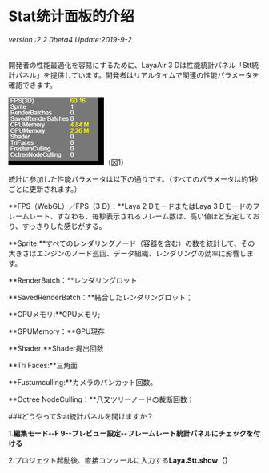 # Stat统计面板的介绍

###### *version :2.2.0beta4   Update:2019-9-2*

開発者の性能最適化を容易にするために、LayaAir 3 Dは性能統計パネル「Stt統計パネル」を提供しています。開発者はリアルタイムで関連の性能パラメータを確認できます。

​![图](img/1.png)（図1）

統計に参加した性能パラメータは以下の通りです。（すべてのパラメータは約1秒ごとに更新されます。）

​**FPS（WebGL）／FPS（3 D）：**Laya 2 DモードまたはLaya 3 Dモードのフレームレート、すなわち、毎秒表示されるフレーム数は、高い値ほど安定しており、すっきりした感じがする。

​**Sprite:**すべてのレンダリングノード（容器を含む）の数を統計して、その大きさはエンジンのノード巡回、データ組織、レンダリングの効率に影響します。

​**RenderBatch：**レンダリングロット

​**SavedRenderBatch：**結合したレンダリングロット；

​**CPUメモリ:**CPUメモリ;

​**GPUMemory：**GPU現存

​**Shader:**Shader提出回数

​**Tri Faces:**三角面

​**Fustumculling:**カメラのパンカット回数。

​**Octree NodeCulling：**八叉ツリーノードの裁断回数；

###どうやってStat統計パネルを開けますか？

1.**編集モード--F 9--プレビュー設定--フレームレート統計パネルにチェックを付ける**	

2.プロジェクト起動後、直接コンソールに入力する**Laya.Stt.show（）**

##### 	